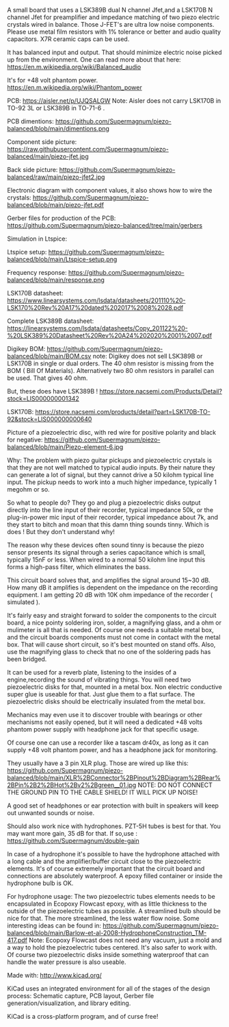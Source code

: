 
A small board that uses a LSK389B dual N channel Jfet,and a LSK170B N channel Jfet for preamplifier and impedance matching of two piezo electric crystals wired in balance.
Those J-FET's are ultra low noise components.
Please use metal film resistors with 1% tolerance or better and audio quality capacitors. X7R ceramic caps can be used.

It has balanced input and output.
That should minimize electric noise picked up from the environment.
One can read more about that here:
https://en.m.wikipedia.org/wiki/Balanced_audio

It's for +48 volt phantom power.
https://en.m.wikipedia.org/wiki/Phantom_power

PCB:
https://aisler.net/p/UJQSALGW
Note: Aisler does not carry LSK170B in  TO-92 3L or LSK389B in TO-71-6 .

PCB dimentions:
https://github.com/Supermagnum/piezo-balanced/blob/main/dimentions.png

Component side picture:
https://raw.githubusercontent.com/Supermagnum/piezo-balanced/main/piezo-jfet.jpg

Back side picture:
https://github.com/Supermagnum/piezo-balanced/raw/main/piezo-jfet2.jpg

Electronic diagram with component values, it also shows how to wire the crystals:
https://github.com/Supermagnum/piezo-balanced/blob/main/piezo-jfet.pdf

Gerber files for production of the PCB:
https://github.com/Supermagnum/piezo-balanced/tree/main/gerbers

Simulation in Ltspice:

Ltspice setup:
https://github.com/Supermagnum/piezo-balanced/blob/main/Ltspice-setup.png

Frequency response:
https://github.com/Supermagnum/piezo-balanced/blob/main/response.png

LSK170B datasheet:
https://www.linearsystems.com/lsdata/datasheets/201110%20-LSK170%20Rev%20A17%20dated%202017%2008%2028.pdf

Complete LSK389B datasheet:
https://linearsystems.com/lsdata/datasheets/Copy_201122%20-%20LSK389%20Datasheet%20Rev%20A24%202020%2001%2007.pdf

Digikey BOM:
https://github.com/Supermagnum/piezo-balanced/blob/main/BOM.csv
note:
Digikey does not sell LSK389B or LSK170B in single or dual orders.
The 40 ohm resistor is missing from the BOM ( Bill Of Materials).
Alternatively two 80 ohm resistors in parallel can be used.
That gives 40 ohm.

But, these does have LSK389B !
https://store.nacsemi.com/Products/Detail?stock=LIS000000001342

LSK170B:
https://store.nacsemi.com/products/detail?part=LSK170B-TO-92&stock=LIS000000000640

Picture of a piezoelectric disc, with red wire for positive polarity and black for negative:
https://github.com/Supermagnum/piezo-balanced/blob/main/Piezo-element-6.jpg

Why: 
The problem with piezo guitar pickups and piezoelectric crystals is that they are not well matched to typical audio inputs.
By their nature they can generate a lot of signal, but they cannot drive a 50 kilohm typical line input. 
The pickup needs to work into a much higher impedance, typically 1 megohm or so.

So what to people do? 
They go and plug a piezoelectric disks output directly into the line input of their recorder, 
typical impedance 50k, or the plug-in-power mic input of their recorder, typical impedance about 7k,
and they start to bitch and moan that this damn thing sounds tinny. 
Which is does ! But they don't understand why!

The reason why these devices often sound tinny is because the piezo sensor 
presents its signal through a series capacitance which is small, typically 15nF or less. 
When wired to a normal 50 kilohm line input this forms a high-pass filter, which eliminates the bass.

This circuit board solves that, and amplifies the signal around 15~30 dB. 
How many dB it amplifies is dependent on the impedance on the recording equipment.
I am getting 20 dB with 10K ohm impedance of the recorder ( simulated ).

It's fairly easy and straight forward to solder the components to the circuit board,
a nice pointy soldering iron, solder, a magnifying glass, and a ohm or mulimeter is all that is needed.
Of course one needs a suitable metal box, and the circuit boards components
must not come in contact with the metal box. 
That will cause short circuit, so it's best mounted on stand offs.
Also, use the magnifying glass to check that no one of the soldering pads has been bridged.

It can be used for a reverb plate, listening to the insides of a engine,recording the sound of vibrating things.
You will need two piezoelectric disks for that, mounted in a metal box. 
Non electric conductive super glue is useable for that. Just glue them to a flat surface.
The piezoelectric disks should be electrically insulated from the metal box.

Mechanics may even use it to discover trouble with bearings or other mechanisms not easily opened,
but it will need a dedicated +48 volts phantom power supply with headphone jack for that specific usage. 

Of course one can use a recorder like a tascam dr40x, as long as it can supply +48 volt phantom power, and has a headphone jack for monitoring.

They usually have a 3 pin XLR plug.
Those are wired up like this:
https://github.com/Supermagnum/piezo-balanced/blob/main/XLR%2BConnector%2BPinout%2BDiagram%2BRear%2BPin%2B2%2BHot%2Bv2%2Bgreen__01.jpg
NOTE:
DO NOT CONNECT THE GROUND PIN TO THE CABLE SHIELD!
IT WILL PICK UP NOISE!

A good set of headphones or ear protection with built in speakers will keep out unwanted sounds or noise.

Should also work nice with hydrophones.
PZT-5H tubes is best for that.
You may want more gain, 35 dB for that.
If so,use :
https://github.com/Supermagnum/double-gain

In case of a hydrophone it's possible to have the hydrophone attached with a long cable and the amplifier/buffer circuit close to the piezoelectric elements. 
It's of course extremely important that the circuit board and connections are absolutely waterproof.
A epoxy filled container or inside the hydrophone bulb is OK.

For hydrophone usage:
The two piezoelectric tubes elements needs to be encapsulated in Ecopoxy Flowcast epoxy, with as little thickness to the outside of the piezoelectric tubes as possible. 
A streamlined bulb should be nice for that. The more streamlined, the less water flow noise. 
Some interesting ideas can be found in:
https://github.com/Supermagnum/piezo-balanced/blob/main/Barlow-et-al-2008-HydrophoneConstruction_TM-417.pdf
Note: Ecopoxy Flowcast does not need any vacuum, just a mold and a way to hold the piezoelectric tubes centered.
It's also safer to work with.
Of course two piezoelectric disks inside something waterproof that can handle the water pressure is also useable.

Made with:
http://www.kicad.org/

KiCad uses an integrated environment for all of the stages of the design process: Schematic capture, PCB layout, Gerber file generation/visualization, and library editing.

KiCad is a cross-platform program, and of curse free!


